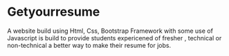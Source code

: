 # Getyourresume
A website build using Html, Css, Bootstrap Framework with some use of Javascript is build to provide students expericened of fresher 
, technical or non-technical a better way to make their resume for jobs.
